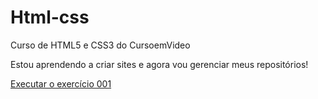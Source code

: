 # Html-css
 Curso de HTML5 e CSS3 do CursoemVideo

Estou aprendendo a criar sites e agora vou gerenciar meus repositórios!

<a href="https://gabrielaburger.github.io/Html-css/exercicios/ex001/index.html">Executar o exercício 001</a>